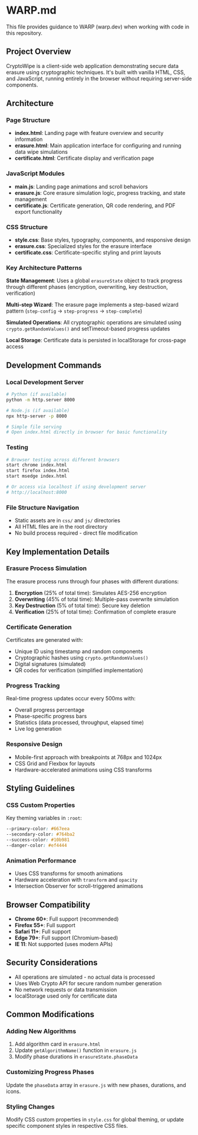 # WARP.md

This file provides guidance to WARP (warp.dev) when working with code in this repository.

## Project Overview

CryptoWipe is a client-side web application demonstrating secure data erasure using cryptographic techniques. It's built with vanilla HTML, CSS, and JavaScript, running entirely in the browser without requiring server-side components.

## Architecture

### Page Structure
- **index.html**: Landing page with feature overview and security information
- **erasure.html**: Main application interface for configuring and running data wipe simulations
- **certificate.html**: Certificate display and verification page

### JavaScript Modules
- **main.js**: Landing page animations and scroll behaviors
- **erasure.js**: Core erasure simulation logic, progress tracking, and state management
- **certificate.js**: Certificate generation, QR code rendering, and PDF export functionality

### CSS Structure
- **style.css**: Base styles, typography, components, and responsive design
- **erasure.css**: Specialized styles for the erasure interface
- **certificate.css**: Certificate-specific styling and print layouts

### Key Architecture Patterns

**State Management**: Uses a global `erasureState` object to track progress through different phases (encryption, overwriting, key destruction, verification)

**Multi-step Wizard**: The erasure page implements a step-based wizard pattern (`step-config` → `step-progress` → `step-complete`)

**Simulated Operations**: All cryptographic operations are simulated using `crypto.getRandomValues()` and setTimeout-based progress updates

**Local Storage**: Certificate data is persisted in localStorage for cross-page access

## Development Commands

### Local Development Server
```bash
# Python (if available)
python -m http.server 8000

# Node.js (if available)
npx http-server -p 8000

# Simple file serving
# Open index.html directly in browser for basic functionality
```

### Testing
```bash
# Browser testing across different browsers
start chrome index.html
start firefox index.html  
start msedge index.html

# Or access via localhost if using development server
# http://localhost:8000
```

### File Structure Navigation
- Static assets are in `css/` and `js/` directories
- All HTML files are in the root directory
- No build process required - direct file modification

## Key Implementation Details

### Erasure Process Simulation
The erasure process runs through four phases with different durations:
1. **Encryption** (25% of total time): Simulates AES-256 encryption
2. **Overwriting** (45% of total time): Multiple-pass overwrite simulation  
3. **Key Destruction** (5% of total time): Secure key deletion
4. **Verification** (25% of total time): Confirmation of complete erasure

### Certificate Generation
Certificates are generated with:
- Unique ID using timestamp and random components
- Cryptographic hashes using `crypto.getRandomValues()`
- Digital signatures (simulated)
- QR codes for verification (simplified implementation)

### Progress Tracking
Real-time progress updates occur every 500ms with:
- Overall progress percentage
- Phase-specific progress bars
- Statistics (data processed, throughput, elapsed time)
- Live log generation

### Responsive Design
- Mobile-first approach with breakpoints at 768px and 1024px
- CSS Grid and Flexbox for layouts
- Hardware-accelerated animations using CSS transforms

## Styling Guidelines

### CSS Custom Properties
Key theming variables in `:root`:
```css
--primary-color: #667eea
--secondary-color: #764ba2  
--success-color: #10b981
--danger-color: #ef4444
```

### Animation Performance
- Uses CSS transforms for smooth animations
- Hardware acceleration with `transform` and `opacity`
- Intersection Observer for scroll-triggered animations

## Browser Compatibility

- **Chrome 60+**: Full support (recommended)
- **Firefox 55+**: Full support
- **Safari 11+**: Full support
- **Edge 79+**: Full support (Chromium-based)
- **IE 11**: Not supported (uses modern APIs)

## Security Considerations

- All operations are simulated - no actual data is processed
- Uses Web Crypto API for secure random number generation
- No network requests or data transmission
- localStorage used only for certificate data

## Common Modifications

### Adding New Algorithms
1. Add algorithm card in `erasure.html`
2. Update `getAlgorithmName()` function in `erasure.js`
3. Modify phase durations in `erasureState.phaseData`

### Customizing Progress Phases
Update the `phaseData` array in `erasure.js` with new phases, durations, and icons.

### Styling Changes
Modify CSS custom properties in `style.css` for global theming, or update specific component styles in respective CSS files.

